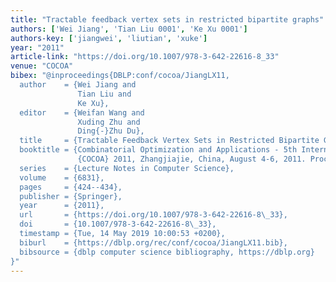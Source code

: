 ```yaml
---
title: "Tractable feedback vertex sets in restricted bipartite graphs"
authors: ['Wei Jiang', 'Tian Liu 0001', 'Ke Xu 0001']
authors-key: ['jiangwei', 'liutian', 'xuke']
year: "2011"
article-link: "https://doi.org/10.1007/978-3-642-22616-8_33"
venue: "COCOA"
bibex: "@inproceedings{DBLP:conf/cocoa/JiangLX11,
  author    = {Wei Jiang and
               Tian Liu and
               Ke Xu},
  editor    = {Weifan Wang and
               Xuding Zhu and
               Ding{-}Zhu Du},
  title     = {Tractable Feedback Vertex Sets in Restricted Bipartite Graphs},
  booktitle = {Combinatorial Optimization and Applications - 5th International Conference,
               {COCOA} 2011, Zhangjiajie, China, August 4-6, 2011. Proceedings},
  series    = {Lecture Notes in Computer Science},
  volume    = {6831},
  pages     = {424--434},
  publisher = {Springer},
  year      = {2011},
  url       = {https://doi.org/10.1007/978-3-642-22616-8\_33},
  doi       = {10.1007/978-3-642-22616-8\_33},
  timestamp = {Tue, 14 May 2019 10:00:53 +0200},
  biburl    = {https://dblp.org/rec/conf/cocoa/JiangLX11.bib},
  bibsource = {dblp computer science bibliography, https://dblp.org}
}"
---
```

